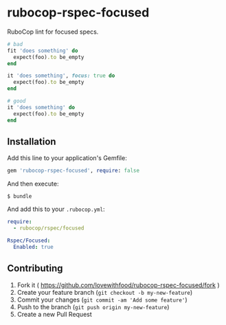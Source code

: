 # rubocop-rspec-focused

RuboCop lint for focused specs.

```ruby
# bad
fit 'does something' do
  expect(foo).to be_empty
end

it 'does something', focus: true do
  expect(foo).to be_empty
end

# good
it 'does something' do
  expect(foo).to be_empty
end
```

## Installation

Add this line to your application's Gemfile:

```ruby
gem 'rubocop-rspec-focused', require: false
```

And then execute:

    $ bundle

And add this to your `.rubocop.yml`:

```yml
require:
  - rubocop/rspec/focused

Rspec/Focused:
  Enabled: true
```

## Contributing

1. Fork it ( https://github.com/lovewithfood/rubocop-rspec-focused/fork )
2. Create your feature branch (`git checkout -b my-new-feature`)
3. Commit your changes (`git commit -am 'Add some feature'`)
4. Push to the branch (`git push origin my-new-feature`)
5. Create a new Pull Request
